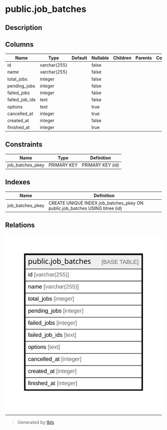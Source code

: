# public.job_batches

## Description

## Columns

| Name | Type | Default | Nullable | Children | Parents | Comment |
| ---- | ---- | ------- | -------- | -------- | ------- | ------- |
| id | varchar(255) |  | false |  |  |  |
| name | varchar(255) |  | false |  |  |  |
| total_jobs | integer |  | false |  |  |  |
| pending_jobs | integer |  | false |  |  |  |
| failed_jobs | integer |  | false |  |  |  |
| failed_job_ids | text |  | false |  |  |  |
| options | text |  | true |  |  |  |
| cancelled_at | integer |  | true |  |  |  |
| created_at | integer |  | false |  |  |  |
| finished_at | integer |  | true |  |  |  |

## Constraints

| Name | Type | Definition |
| ---- | ---- | ---------- |
| job_batches_pkey | PRIMARY KEY | PRIMARY KEY (id) |

## Indexes

| Name | Definition |
| ---- | ---------- |
| job_batches_pkey | CREATE UNIQUE INDEX job_batches_pkey ON public.job_batches USING btree (id) |

## Relations

![er](public.job_batches.svg)

---

> Generated by [tbls](https://github.com/k1LoW/tbls)
